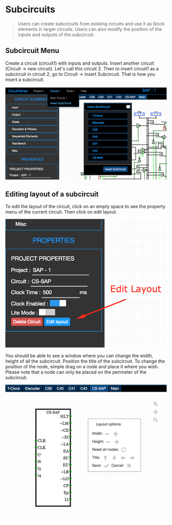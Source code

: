 # Subcircuits

> Users can create subcircuits from existing circuits and use it as block elements in larger circuits. Users can also modify the position of the inputs and outputs of the subcircuit.

## Subcircuit Menu

Create a circuit (circuit1) with inputs and outputs. Insert another circuit (Circuit &rightarrow; new circuit). Let's call this circuit 2. Then to insert circuit1 as a subcircuit in circuit 2, go to Circuit &rightarrow; insert Subcircuit. That is how you insert a subcircuit.

![Subcircuit Menu](https://github.com/CircuitVerse/CircuitVerseDocs/blob/master/docs/images/subcircuit.png)

## Editing layout of a subcircuit

To edit the layout of the circuit, click on an empty space to see the property menu of the current circuit. Then click on edit layout.

![Property Menu](https://github.com/CircuitVerse/CircuitVerseDocs/blob/master/docs/images/property_layout.png)

You should be able to see a window where you can change the width, height of all the subcircuit. Position the title of the subcircuit. To change the position of the node, simple drag on a node and place it where you wish. Please note that a node can only be placed on the perimeter of the subcircuit.

![Subcircuit Layout](https://github.com/CircuitVerse/CircuitVerseDocs/blob/master/docs/images/subcircuit_layout.png)
